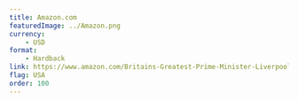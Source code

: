 ```yaml
---
title: Amazon.com
featuredImage: ../Amazon.png
currency:
    - USD
format:
    - Hardback
link: https://www.amazon.com/Britains-Greatest-Prime-Minister-Liverpool/dp/0718895630/ref=sr_1_3
flag: USA
order: 100
---
```

